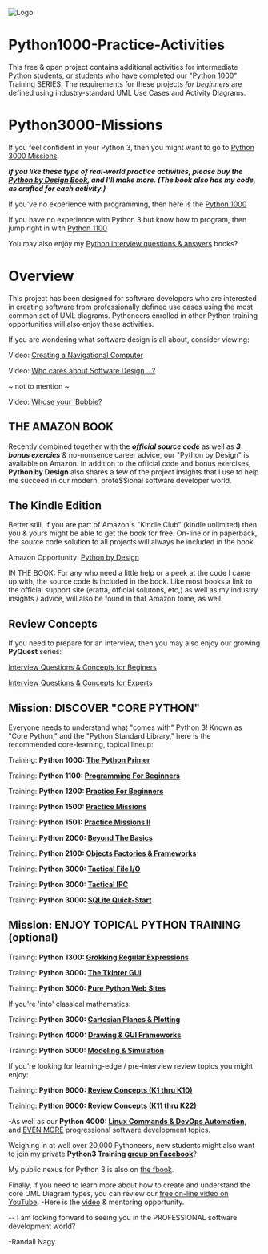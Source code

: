 ![Logo](https://github.com/soft9000/Python1000-Practice-Activities/blob/master/GithubLogoPyByDesign.png)
# Python1000-Practice-Activities
This free & open project contains additional activities for intermediate Python students, or students who have completed our "Python 1000" Training SERIES. The requirements for these projects *for beginners* are defined using industry-standard UML Use Cases and Activity Diagrams.

# Python3000-Missions
If you feel confident in your Python 3, then you might want to go to [Python 3000 Missions](https://github.com/soft9000/Python3000-Missions).

***If you like these type of real-world practice activities, please buy the [Python by Design Book](https://www.amazon.com/dp/B08HJBD98J), and I'll make more. (The book also has my code, as crafted for each activity.)***

If you've no experience with programming, then here is the [Python 1000](https://www.udemy.com/course/python-1000/?referralCode=D3A7B607149F46D12A28)

If you have no experience with Python 3 but know how to program, then jump right in with [Python 1100](https://www.udemy.com/course/python-1100b/?referralCode=8E70E46FA9579E5F3635)

You may also enjoy my [Python interview questions & answers](https://www.amazon.com/Randall-Nagy/e/B08ZJLH1VN/ref=dp_byline_cont_pop_ebooks_1) books? 

# Overview
This project has been designed for software developers who are interested in creating software from professionally defined use cases using the most common set of UML diagrams. Pythoneers enrolled in other Python training opportunities will also enjoy these activities.

If you are wondering what software design is all about, consider viewing: 

Video: [Creating a Navigational Computer](https://www.youtube.com/watch?v=X3-s38YFQwM)

Video: [Who cares about Software Design ...?](https://www.youtube.com/watch?v=LYqlOAhhj9E)

~ not to mention ~

Video: [Whose your 'Bobbie?](https://www.youtube.com/watch?v=nXrSMSQAwWM)


THE AMAZON BOOK
--------
Recently combined together with the ***official source code*** as well as ***3 bonus exercies*** & no-nonsence career advice, our "Python by Design" is available on Amazon. In addition to the official code and bonus exercises, **Python by Design** also shares a few of the project insights that I use to help me succeed in our modern, profe$$ional software developer world.

The Kindle Edition
-----
Better still, if you are part of Amazon's "Kindle Club" (kindle unlimited) then you & yours might be able to get the book for free. On-line or in paperback, the source code solution to all projects will always be included in the book.

Amazon Opportunity: [Python by Design](https://www.amazon.com/dp/B08HJBD98J)

IN THE BOOK: For any who need a little help or a peek at the code I came up with, the source code is included in the book. Like most books a link to the official support site (eratta, official solutons, etc,) as well as my industry insights / advice, will also be found in that Amazon tome, as well.

Review Concepts
-----
If you need to prepare for an interview, then you may also enjoy our growing **PyQuest** series:

[Interview Questions &amp; Concepts for Beginers](https://www.amazon.com/gp/product/B08P7JYG1R)

[Interview Questions &amp; Concepts for Experts](https://www.amazon.com/gp/product/B08NYZ99PS)


## Mission: DISCOVER "CORE PYTHON"
Everyone needs to understand what "comes with" Python 3! Known as "Core Python," and the "Python Standard Library," here is the recommended core-learning, topical lineup:

Training: **Python 1000: [The Python Primer](https://www.udemy.com/course/python-1000/?referralCode=D3A7B607149F46D12A28)**

Training: **Python 1100: [Programming For Beginners](https://www.udemy.com/course/python-1100b/?referralCode=8E70E46FA9579E5F3635)**

Training: **Python 1200: [Practice For Beginners](https://www.udemy.com/course/python-1200/?referralCode=761AAF50A7B4BE1F9D51)**

Training: **Python 1500: [Practice Missions](https://www.udemy.com/course/python-missions/?referralCode=9B7F3A61DA08519BCDA5)**

Training: **Python 1501: [Practice Missions II](https://www.udemy.com/course/python-1501/?referralCode=3F9F570072A0DA5C925C)**

Training: **Python 2000: [Beyond The Basics](https://www.udemy.com/course/python-2000-beyond-the-basics/?referralCode=9620CB60C96D96CA346E)**

Training: **Python 2100: [Objects Factories & Frameworks](https://www.udemy.com/course/python-2100-objects-factories-frameworks/?referralCode=E5350BA579EA3AF4DAEB)**

Training: **Python 3000: [Tactical File I/O](https://www.udemy.com/course/python-3000-tactical-file-io/?referralCode=43142CC8F1DB1582B899)**

Training: **Python 3000: [Tactical IPC](https://www.udemy.com/course/python-3000-tactical-ipc/?referralCode=268F78C72FE2E47CDCF7)**

Training: **Python 3000: [SQLite Quick-Start](https://www.udemy.com/course/python-3000-tactical-sql-quick-start/?referralCode=3F97E2E5D0FEC5571C3B)**

## Mission: ENJOY TOPICAL PYTHON TRAINING (optional)

Training: **Python 1300: [Grokking Regular Expressions](https://www.udemy.com/course/draft/2595154/?referralCode=3E09803ACE00FC08981A)**

Training: **Python 3000: [The Tkinter GUI](https://www.udemy.com/course/draft/2079820/?referralCode=1726F5E56F93499039D4)**

Training: **Python 3000: [Pure Python Web Sites](https://www.udemy.com/course/webdev-3000/?referralCode=CA6EFBD23410AA867D31)**

If you're 'into' classical mathematics:

Training: **Python 3000: [Cartesian Planes & Plotting](https://www.udemy.com/course/introduction-to-turtle-graphics/?referralCode=640D3C0F33837ADAE793)**

Training: **Python 4000: [Drawing & GUI Frameworks](https://www.udemy.com/course/more-turtle-graphics/?referralCode=175F15EB2C2214789B54)**

Training: **Python 5000: [Modeling & Simulation](https://www.udemy.com/course/turtle-graphics-modeling-simulation/?referralCode=3E1EE4F426B1FFA945EB)**

If you're looking for learning-edge / pre-interview review topics you might enjoy:

Training: **Python 9000: [Review Concepts (K1 thru K10)](https://www.udemy.com/course/python-interview-questions/?referralCode=6B199764132B575C503C)**

Training: **Python 9000: [Review Concepts (K11 thru K22)](https://www.udemy.com/course/nagys-python-review-k11-k22/?referralCode=2280C848244C9714E1E2)**

-As well as our **Python 4000: [Linux Commands & DevOps Automation](https://www.udemy.com/course/python-4000-gnu-devops/?referralCode=E04F0744698A4BE930D7)**, and [EVEN MORE](https://www.udemy.com/user/randallnagy2/) progressional software development topics.

Weighing in at well over 20,000 Pythoneers, new students might also want to join my private **Python3 Training [group on Facebook](https://www.facebook.com/groups/Python3Training)**?

My public nexus for Python 3 is also on [the fbook](https://www.facebook.com/groups/nagyspythontraining).

Finally, if you need to learn more about how to create and understand the core UML Diagram types, you can review our [free on-line video on YouTube](https://www.youtube.com/watch?v=XXpe61kaJPQ&index=1&list=PLItP5KoawLqk45h_PmXQW82qRUqOUOMCV).  -Here is the [video](https://www.youtube.com/watch?v=rZLr38O8t0s) & mentoring opportunity.


-- I am looking forward to seeing you in the PROFESSIONAL software development world?

-Randall Nagy
